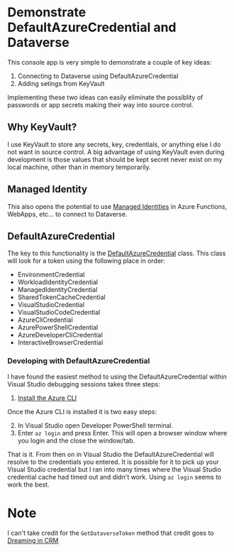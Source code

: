 # Demonstrate DefaultAzureCredential and Dataverse
This console app is very simple to demonstrate a couple of key ideas:
1. Connecting to Dataverse using DefaultAzureCredential
2. Adding setings from KeyVault

Implementing these two ideas can easily eliminate the possiblity of passwords or app secrets making their way into source control.

## Why KeyVault?
I use KeyVault to store any secrets, key, credentials, or anything else I do not want in source control. A big advantage of using KeyVault even during development is those values that should be kept secret never exist on my local machine, other than in memory temporarily.

## Managed Identity
 This also opens the potential to use [Managed Identities](https://learn.microsoft.com/en-us/azure/app-service/overview-managed-identity?tabs=portal%2Chttp) in Azure Functions, WebApps, etc... to connect to Dataverse. 
 
## DefaultAzureCredential
The key to this functionality is the [DefaultAzureCredential](https://learn.microsoft.com/en-us/dotnet/api/azure.identity.defaultazurecredential?view=azure-dotnet) class. This class will look for a token using the following place in order:
* EnvironmentCredential
* WorkloadIdentityCredential
* ManagedIdentityCredential
* SharedTokenCacheCredential
* VisualStudioCredential
* VisualStudioCodeCredential
* AzureCliCredential
* AzurePowerShellCredential
* AzureDeveloperCliCredential
* InteractiveBrowserCredential

### Developing with DefaultAzureCredential
I have found the easiest method to using the DefaultAzureCredential within Visual Studio debugging sessions takes three steps: 
1. [Install the Azure CLI](https://learn.microsoft.com/en-us/cli/azure/install-azure-cli-windows?tabs=azure-cli)

Once the Azure CLI is installed it is two easy steps:

2. In Visual Studio open Developer PowerShell terminal.
3. Enter `az login` and press Enter. This will open a browser window where you login and the close the window/tab.

That is it. From then on in Visual Studio the DefaultAzureCredential will resolve to the credentials you entered. It is possible for it to pick up your Visual Studio credential but I ran into many times where the Visual Studio credential cache had timed out and didn't work. Using `az login` seems to work the best.

# Note
I can't take credit for the `GetDataverseToken` method that credit goes to [Dreaming in CRM](https://dreamingincrm.com/2021/11/16/connecting-to-dataverse-from-function-app-using-managed-identity/)